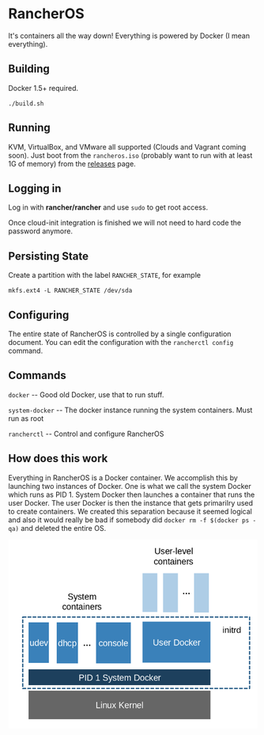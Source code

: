 # RancherOS

It's containers all the way down!  Everything is powered by Docker (I mean everything).

## Building

Docker 1.5+ required.

    ./build.sh

## Running

KVM, VirtualBox, and VMware all supported (Clouds and Vagrant coming soon).  Just
boot from the `rancheros.iso` (probably want to run with at least 1G of memory) from the [releases](https://github.com/rancherlabs/os/releases) page.

## Logging in

Log in with **rancher/rancher** and use `sudo` to get root access.

Once cloud-init integration is finished we will not need to hard code the
password anymore.

## Persisting State

Create a partition with the label `RANCHER_STATE`, for example

    mkfs.ext4 -L RANCHER_STATE /dev/sda

## Configuring

The entire state of RancherOS is controlled by a single configuration document.
You can edit the configuration with the `rancherctl config` command.

## Commands

`docker` -- Good old Docker, use that to run stuff.

`system-docker` -- The docker instance running the system containers.  Must run as root

`rancherctl` -- Control and configure RancherOS

## How does this work

Everything in RancherOS is a Docker container.  We accomplish this by launching two instances of
Docker.  One is what we call the system Docker which runs as PID 1.  System Docker then launches
a container that runs the user Docker.  The user Docker is then the instance that gets primarilry
used to create containers.  We created this separation because it seemed logical and also
it would really be bad if somebody did `docker rm -f $(docker ps -qa)` and deleted the entire OS.

![How it works](docs/rancheros.png "How it works")
